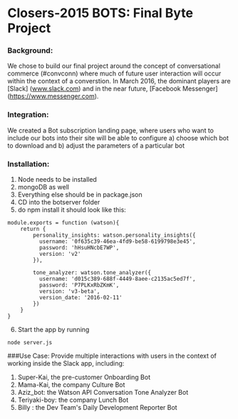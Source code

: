 # Closers-2015 BOTS: Final Byte Project

### Background:
We chose to build our final project around the concept of conversational commerce (#convconn) where much of future user interaction will occur within the context of a converstion.  In March 2016, the dominant players are [Slack] (www.slack.com) and in the near future, [Facebook Messenger] (https://www.messenger.com).

### Integration:
We created a Bot subscription landing page, where users who want to include our bots into their site will be able to configure 
a) choose which bot to download and
b) adjust the parameters of a particular bot


### Installation:
1. Node needs to be installed
2. mongoDB as well
3. Everything else should be in package.json
4. CD into the botserver folder
5. do npm install
   it should look like this:

```
module.exports = function (watson){
    return {
        personality_insights: watson.personality_insights({
          username: '0f635c39-46ea-4fd9-be58-6199798e3e45',
          password: 'hHsuHNcbE7WP',
          version: 'v2'
        }),

        tone_analyzer: watson.tone_analyzer({
          username: 'd015c389-688f-4449-8aee-c2135ac5ed7f',
          password: 'P7PLKxRbZKmK',
          version: 'v3-beta',
          version_date: '2016-02-11'
        })
    }
}
```


6. Start the app by running
```
node server.js
```






###Use Case:
Provide multiple interactions with users in the context of working inside the Slack app, including:

1. Super-Kai, the pre-customer Onboarding Bot
2. Mama-Kai, the company Culture Bot
3. Aziz_bot: the Watson API Conversation Tone Analyzer Bot
4. Teriyaki-boy:  the company Lunch Bot
5. Billy : the Dev Team's Daily Development Reporter Bot

